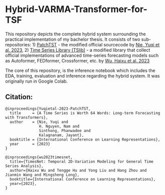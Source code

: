 # Hybrid-VARMA-Transformer-for-TSF

This repository depicts the complete hybrid system surrounding the practical implementation of my bachelor thesis.
It consists of two sub-repositories: 1) [PatchTST](https://github.com/SamiHaddouti/PatchTST) - the modified official sourcecode by [Nie, Yuqi et al. 2023](https://github.com/yuqinie98/PatchTST), 2) [Time Series Library (TSlib)](https://github.com/SamiHaddouti/Time-Series-Library) - a modified library that collect official implementations of advanced time-series forecasting models such as Autoformer, FEDformer, Crossformer, etc. by [Wu, Haixu et al. 2023](https://github.com/thuml/Time-Series-Library)

The core of this repository, is the inference notebook which includes the EDA, training, evaluation and inference regarding the hybrid system. It was originally run in Google Colab.

## Citation:
```
@inproceedings{Yuqietal-2023-PatchTST,
  title     = {A Time Series is Worth 64 Words: Long-term Forecasting with Transformers},
  author    = {Nie, Yuqi and
               H. Nguyen, Nam and
               Sinthong, Phanwadee and 
               Kalagnanam, Jayant},
  booktitle = {International Conference on Learning Representations},
  year      = {2023}
}
```

```
@inproceedings{wu2023timesnet,
  title={TimesNet: Temporal 2D-Variation Modeling for General Time Series Analysis},
  author={Haixu Wu and Tengge Hu and Yong Liu and Hang Zhou and Jianmin Wang and Mingsheng Long},
  booktitle={International Conference on Learning Representations},
  year={2023},
}
```

